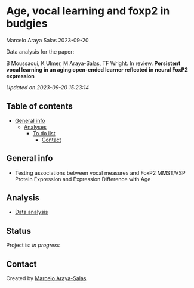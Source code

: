 Age, vocal learning and foxp2 in budgies
================
Marcelo Araya Salas
2023-09-20

<!-- Short Description  -->

Data analysis for the paper:

B Moussaoui, K Ulmer, M Araya-Salas, TF Wright. In review. **Persistent
vocal learning in an aging open-ended learner reflected in neural FoxP2
expression**

*Updated on 2023-09-20 15:23:14*

<!-- README.md is generated from README.Rmd. Please edit that file -->

## Table of contents

- [General info](#general-info)
  - [Analyses](#Analyses)
    - [To do list](#to-do-list)
      - [Contact](#contact)

## General info

- Testing associations between vocal measures and FoxP2 MMST/VSP Protein
  Expression and Expression Difference with Age

## Analysis

- [Data analysis](https://rpubs.com/marcelo-araya-salas/1086095)

## Status

Project is: *in progress*

## Contact

Created by [Marcelo Araya-Salas](marce10.github.io/)
